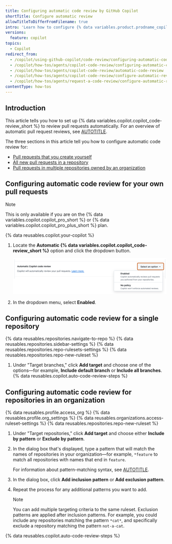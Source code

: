 ```yaml
---
title: Configuring automatic code review by GitHub Copilot
shortTitle: Configure automatic review
allowTitleToDifferFromFilename: true
intro: 'Learn how to configure {% data variables.product.prodname_copilot_short %} to automatically review pull requests.'
versions:
  feature: copilot
topics:
  - Copilot
redirect_from:
  - /copilot/using-github-copilot/code-review/configuring-automatic-code-review-by-copilot
  - /copilot/how-tos/agents/copilot-code-review/configuring-automatic-code-review-by-copilot
  - /copilot/how-tos/agents/copilot-code-review/automatic-code-review
  - /copilot/how-tos/agents/copilot-code-review/configure-automatic-review
  - /copilot/how-tos/agents/request-a-code-review/configure-automatic-review
contentType: how-tos
---
```


## Introduction

This article tells you how to set up {% data variables.copilot.copilot_code-review_short %} to review pull requests automatically. For an overview of automatic pull request reviews, see [AUTOTITLE](/copilot/concepts/code-review#about-automatic-pull-request-reviews).

The three sections in this article tell you how to configure automatic code review for:

* [Pull requests that you create yourself](#configuring-automatic-code-review-for-your-own-pull-requests)
* [All new pull requests in a repository](#configuring-automatic-code-review-for-a-single-repository)
* [Pull requests in multiple repositories owned by an organization](#configuring-automatic-code-review-for-repositories-in-an-organization)

## Configuring automatic code review for your own pull requests

> [!NOTE]
> This is only available if you are on the {% data variables.copilot.copilot_pro_short %} or {% data variables.copilot.copilot_pro_plus_short %} plan.

{% data reusables.copilot.your-copilot %}
1. Locate the **Automatic {% data variables.copilot.copilot_code-review_short %}** option and click the dropdown button.

   ![Screenshot of the "Automatic {% data variables.copilot.copilot_code-review_short %}" setting with the dropdown menu displayed.](/assets/images/help/copilot/code-review/automatic-code-review-personal.png)

1. In the dropdown menu, select **Enabled**.

## Configuring automatic code review for a single repository

{% data reusables.repositories.navigate-to-repo %}
{% data reusables.repositories.sidebar-settings %}
{% data reusables.repositories.repo-rulesets-settings %}
{% data reusables.repositories.repo-new-ruleset %}
1. Under "Target branches," click **Add target** and choose one of the options—for example, **Include default branch** or **Include all branches**.
{% data reusables.copilot.auto-code-review-steps %}

## Configuring automatic code review for repositories in an organization

{% data reusables.profile.access_org %}
{% data reusables.profile.org_settings %}
{% data reusables.organizations.access-ruleset-settings %}
{% data reusables.repositories.repo-new-ruleset %}
1. Under "Target repositories," click **Add target** and choose either **Include by pattern** or **Exclude by pattern**.
1. In the dialog box that's displayed, type a pattern that will match the names of repositories in your organization—for example, `*feature` to match all repositories with names that end in `feature`.

   For information about pattern-matching syntax, see [AUTOTITLE](/organizations/managing-organization-settings/creating-rulesets-for-repositories-in-your-organization#using-fnmatch-syntax).

1. In the dialog box, click **Add inclusion pattern** or **Add exclusion pattern**.
1. Repeat the process for any additional patterns you want to add.

   > [!NOTE]
   > You can add multiple targeting criteria to the same ruleset. Exclusion patterns are applied after inclusion patterns. For example, you could include any repositories matching the pattern `*cat*`, and specifically exclude a repository matching the pattern `not-a-cat`.

{% data reusables.copilot.auto-code-review-steps %}
